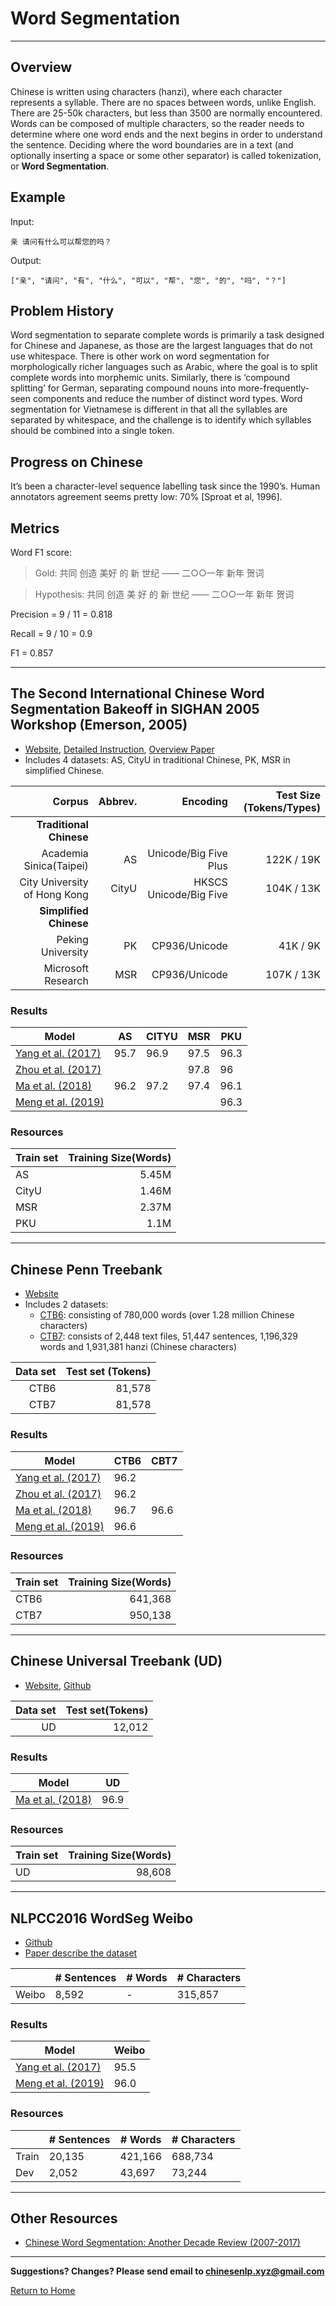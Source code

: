 # Word Segmentation

---

## Overview

Chinese is written using characters (hanzi), where each character represents a syllable. There are no spaces between words, unlike English. There are 25-50k characters, but less than 3500 are normally encountered. Words can be composed of multiple characters, so the reader needs to determine where one word ends and the next begins in order to understand the sentence. Deciding where the word boundaries are in a text (and optionally inserting a space or some other separator) is called tokenization, or **Word Segmentation**. 

## Example

Input:

```
亲 请问有什么可以帮您的吗？
```

Output:

```
["亲", "请问", "有", "什么", "可以", "帮", "您", "的", "吗", "？"]
```

## Problem History

Word segmentation to separate complete words is primarily a task designed for Chinese and Japanese, as those are the largest languages that do not use whitespace. There is other work on word segmentation for morphologically richer languages such as Arabic, where the goal is to split complete words into morphemic units. Similarly, there is ‘compound splitting’ for German, separating compound nouns into more-frequently-seen components  and reduce the number of distinct word types. Word segmentation for Vietnamese is different in that all the syllables are separated by whitespace, and the challenge is to identify which syllables should be combined into a single token.

## Progress on Chinese

It’s been a character-level sequence labelling task since the 1990’s. Human annotators agreement seems pretty low: 70%  [Sproat et al, 1996].

## Metrics

Word F1 score:

> Gold: 共同  创造  美好  的  新  世纪  ——  二○○一年  新年  贺词

> Hypothesis: 共同  创造  美  好  的  新  世纪  ——  二○○一年  新年  贺词

Precision = 9 / 11 = 0.818

Recall = 9 / 10 = 0.9

F1 = 0.857

---

## The Second International Chinese Word Segmentation Bakeoff in SIGHAN 2005 Workshop (Emerson, 2005)

* [Website](http://sighan.cs.uchicago.edu/bakeoff2005/), [Detailed Instruction](http://sighan.cs.uchicago.edu/bakeoff2005/data/instructions.php.html), [Overview Paper](http://aclweb.org/anthology/I05-3017)
* Includes 4 datasets: AS, CityU in traditional Chinese, PK, MSR in simplified Chinese.

| Corpus | Abbrev. | Encoding | Test Size (Tokens/Types) |
| ---: | ---: | ---: | ---: |
| **Traditional Chinese** |
|Academia Sinica(Taipei)|AS|Unicode/Big Five Plus|122K / 19K|
|City University of Hong Kong|CityU|HKSCS Unicode/Big Five|104K / 13K|
| **Simplified Chinese** |
|Peking University|PK|CP936/Unicode|41K / 9K|
|Microsoft Research|MSR|CP936/Unicode|107K / 13K|

### Results

|  Model | AS | CITYU | MSR | PKU |
| --- | --- | --- | --- | --- |
|  [Yang et al. (2017)](http://aclweb.org/anthology/P17-1078) | 95.7 | 96.9 | 97.5 | 96.3 |
|  [Zhou et al. (2017)](https://www.aclweb.org/anthology/D17-1079) |  |  | 97.8 | 96 |
|  [Ma et al. (2018)](http://aclweb.org/anthology/D18-1529) | 96.2 | 97.2 | 97.4 | 96.1 |
|  [Meng et al. (2019)](https://arxiv.org/pdf/1901.10125.pdf) |  |  |  | 96.3 |

### Resources

|  Train set | Training Size(Words) |
| --- | ----: |
|  AS | 5.45M |
|  CityU | 1.46M |
|  MSR | 2.37M |
|  PKU | 1.1M |

---

## Chinese Penn Treebank

* [Website](https://verbs.colorado.edu/chinese/ctb.html)
* Includes 2 datasets:
  * [CTB6](https://catalog.ldc.upenn.edu/LDC2007T36): consisting of 780,000 words (over 1.28 million Chinese characters)
  * [CTB7](https://catalog.ldc.upenn.edu/LDC2010T07): consists of 2,448 text files, 51,447 sentences, 1,196,329 words and 1,931,381 hanzi (Chinese characters)


|Data set|Test set (Tokens)|
| ---: | ---: |
|CTB6|81,578|
|CTB7|81,578|

### Results

|  Model | CTB6 | CBT7 |
| --- | --- | --- |
| [Yang et al. (2017)](http://aclweb.org/anthology/P17-1078) | 96.2 |  |
| [Zhou et al. (2017)](https://www.aclweb.org/anthology/D17-1079) | 96.2 |  |
| [Ma et al. (2018)](http://aclweb.org/anthology/D18-1529) | 96.7 | 96.6 |
| [Meng et al. (2019)](https://arxiv.org/pdf/1901.10125.pdf) | 96.6 |  |


### Resources

|  Train set | Training Size(Words) |
| --- | ----: |
|  CTB6 | 641,368 |
|  CTB7 | 950,138 |

---

## Chinese Universal Treebank (UD)

* [Website](https://universaldependencies.org/), [Github](https://github.com/UniversalDependencies/UD_Chinese-GSD)

|Data set|Test set(Tokens)|
| ---: | ---: |
|UD|12,012|

### Results

|  Model | UD |
| --- | --- | 
| [Ma et al. (2018)](http://aclweb.org/anthology/D18-1529) | 96.9 |

### Resources

|  Train set | Training Size(Words) |
| --- | ----: |
|  UD | 98,608 |

---

## NLPCC2016 WordSeg Weibo

* [Github](https://github.com/FudanNLP/NLPCC-WordSeg-Weibo)
* [Paper describe the dataset](https://link.springer.com/chapter/10.1007/978-3-319-50496-4_84)

|   | # Sentences | # Words | # Characters |
| --- | --- | --- | --- |
| Weibo | 8,592 | - | 315,857 |

### Results

|  Model | Weibo |
| --- | --- | 
| [Yang et al. (2017)](http://aclweb.org/anthology/P17-1078) | 95.5 | 
| [Meng et al. (2019)](https://arxiv.org/pdf/1901.10125.pdf) | 96.0 |  

### Resources

|   | # Sentences | # Words | # Characters |
| --- | --- | --- | --- |
|  Train | 20,135 | 421,166 | 688,734 |
|  Dev | 2,052 | 43,697 | 73,244 |

---

## Other Resources

* [Chinese Word Segmentation: Another Decade Review (2007-2017)](https://arxiv.org/pdf/1901.06079.pdf)

---

**Suggestions? Changes? Please send email to [chinesenlp.xyz@gmail.com](mailto:chinesenlp.xyz@gmail.com)**

[Return to Home](../index.md)
